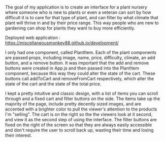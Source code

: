 The goal of my application is to create an interface for a plant nursery where someone who is new to plants or even a veteran can sort by how difficult it is to care for that type of plant, and can filter by what climate that plant will thrive in and by their price range. This way people who are new to gardening can shop for plants they want to buy more efficiently. 

Deployed web application : https://miscellaneousmonkey88.github.io/development/

I only had one component, called PlantItem. Each of the plant components are passed props, including image, name, price, difficulty, climate, an add button, and a remove button. It was important that the add and remove buttons were created in App.js and then passed into the PlantItem component, because this way they could alter the state of the cart. These buttons call addToCart and removeFromCart respectively, which alter the state of the cart and the state of the total price.

I kept a pretty intuitive and classic design, with a list of items you can scroll through and a fixed cart and filter buttons on the side. The items take up the majority of the page, include pretty decently sized images, and are accented with a brighter color to pull the viewer's attention to the products I'm "selling". The cart is on the right so the the viewers look at it second, and view it as the second step of using the interface. The filter buttons are fixed on the right of the screen so that they are always easily accessible and don't require the user to scroll back up, wasting their time and losing their interest.
